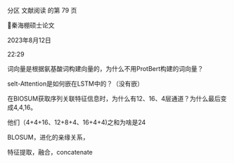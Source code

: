 分区 文献阅读 的第 79 页

秦海棚硕士论文

2023年8月12日

22:29



词向量是根据氨基酸词构建向量的，为什么不用ProtBert构建的词向量？

selt-Attention是如何嵌在LSTM中的？（没有嵌）

在BIOSUM获取序列关联特征信息时，为什么有12、16、4层通道？为什么最后变成4,4,16。

他们（4+4+16、12+8+4、16+4+4)之和为啥是24

BLOSUM，进化的亲缘关系，

特征提取，融合，concatenate


